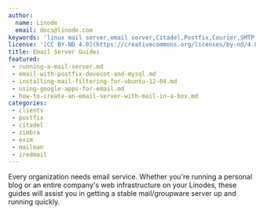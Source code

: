 ```yaml
---
author:
  name: Linode
  email: docs@linode.com
keywords: 'linux mail server,email server,Citadel,Postfix,Courier,SMTP server'
license: '[CC BY-ND 4.0](https://creativecommons.org/licenses/by-nd/4.0)'
title: Email Server Guides
featured:
 - running-a-mail-server.md
 - email-with-postfix-dovecot-and-mysql.md
 - installing-mail-filtering-for-ubuntu-12-04.md
 - using-google-apps-for-email.md
 - how-to-create-an-email-server-with-mail-in-a-box.md
categories:
 - clients
 - postfix
 - citadel
 - zimbra
 - exim
 - mailman
 - iredmail
---
```


Every organization needs email service. Whether you're running a personal blog or an entire company's web infrastructure on your Linodes, these guides will assist you in getting a stable mail/groupware server up and running quickly.

